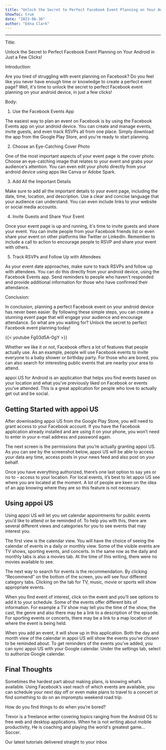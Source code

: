 ```yaml
---
title: "Unlock the Secret to Perfect Facebook Event Planning on Your Android in Just a Few Clicks!"
ShowToc: true 
date: "2023-06-30"
author: "Edna Clark"
---
```

*****
Title: 

Unlock the Secret to Perfect Facebook Event Planning on Your Android in Just a Few Clicks!

Introduction: 

Are you tired of struggling with event planning on Facebook? Do you feel like you never have enough time or knowledge to create a perfect event page? Well, it's time to unlock the secret to perfect Facebook event planning on your android device, in just a few clicks!

Body:

1. Use the Facebook Events App

The easiest way to plan an event on Facebook is by using the Facebook Events app on your android device. You can create and manage events, invite guests, and even track RSVPs all from one place. Simply download the app from the Google Play Store, and you're ready to start planning.

2. Choose an Eye-Catching Cover Photo

One of the most important aspects of your event page is the cover photo. Choose an eye-catching image that relates to your event and grabs your audience's attention. You can even edit your photo directly from your android device using apps like Canva or Adobe Spark.

3. Add All the Important Details

Make sure to add all the important details to your event page, including the date, time, location, and description. Use a clear and concise language that your audience can understand. You can even include links to your website or social media accounts.

4. Invite Guests and Share Your Event

Once your event page is up and running, it's time to invite guests and share your event. You can invite people from your Facebook friends list or even share your event on other platforms like Twitter or LinkedIn. Remember to include a call to action to encourage people to RSVP and share your event with others.

5. Track RSVPs and Follow Up with Attendees

As your event date approaches, make sure to track RSVPs and follow up with attendees. You can do this directly from your android device, using the Facebook Events app. Send reminders to people who haven't responded and provide additional information for those who have confirmed their attendance.

Conclusion:

In conclusion, planning a perfect Facebook event on your android device has never been easier. By following these simple steps, you can create a stunning event page that will engage your audience and encourage attendance. So what are you waiting for? Unlock the secret to perfect Facebook event planning today!

{{< youtube Fg03d5A-0gY >}} 



Whether we like it or not, Facebook offers a lot of features that people actually use. As an example, people will use Facebook events to invite everyone to a baby shower or birthday party. For those who are bored, you can also search for interesting public events that are nearby your area to attend.

appoi US for Android is an application that helps you find events based on your location and what you’ve previously liked on Facebook or events you’ve attended. This is a great application for people who love to actually get out and be social.
 
## Getting Started with appoi US
 
After downloading appoi US from the Google Play Store, you will need to grant access to your Facebook account. If you have the Facebook application already installed and are using it on your phone, you won’t need to enter in your e-mail address and password again.
 

 
The next screen is the permissions that you’re actually granting appoi US. As you can see by the screenshot below, appoi US will be able to access your data any time, access posts in your news feed and also post on your behalf.
 
Once you have everything authorized, there’s one last option to say yes or no to – access to your location. For local events, it’s best to let appoi US see where you are located at the moment. A lot of people are keen on the idea of an app knowing where they are so this feature is not necessary.
 
## Using appoi US
 
Using appoi US will let you set calendar appointments for public events you’d like to attend or be reminded of. To help you with this, there are several different views and categories for you to see events that may interest you.
 
The first view is the calendar view. You will have the choice of seeing the calendar of events in a daily or monthly view. Some of the visible events are TV shows, sporting events, and concerts. In the same row as the daily and monthly tabs is also a movies tab. At the time of this writing, there were no movies available to see.
 
The next way to search for events is the recommendation. By clicking “Recommend” on the bottom of the screen, you will see four different category tabs. Clicking on the tab for TV, music, movie or sports will show appropriate events.
 
When you find event of interest, click on the event and you’ll see options to add it to your schedule. Some of the events offer different bits of information. For example a TV show may tell you the time of the show, the cast, the genre and also there may be a link to a description of the episode. For sporting events or concerts, there may be a link to a map location of where the event is being held.
 
When you add an event, it will show up in this application. Both the day and month view of the calendar in appoi US will show the events you’ve chosen to be reminded about. To get reminders of the events you’ve added, you can sync appoi US with your Google calendar. Under the settings tab, select to authorize Google calendar.
 
## Final Thoughts
 
Sometimes the hardest part about making plans, is knowing what’s available. Using Facebook’s vast reach of which events are available, you can schedule your next day off or even make plans to travel to a concert or find something to do on an impromptu weekend road trip.
 
How do you find things to do when you’re bored?
 
Trevor is a freelance writer covering topics ranging from the Android OS to free web and desktop applications. When he is not writing about  mobile productivity, He is coaching and playing the world's greatest game... Soccer.
 
Our latest tutorials delivered straight to your inbox




